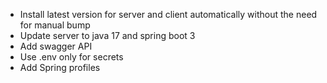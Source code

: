- Install latest version for server and client automatically without the need for manual bump
- Update server to java 17 and spring boot 3
- Add swagger API
- Use .env only for secrets
- Add Spring profiles